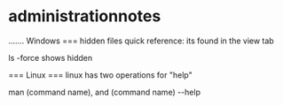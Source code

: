 # administrationnotes

....... Windows ===
hidden files quick reference: its found in the view tab

ls -force shows hidden


=== Linux ===
linux has two operations for "help"

man (command name), and (command name) --help
